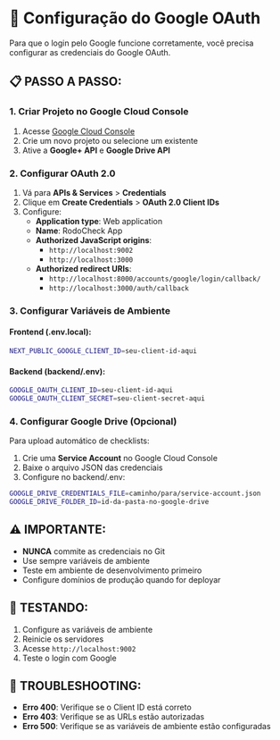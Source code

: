 # 🔐 Configuração do Google OAuth

Para que o login pelo Google funcione corretamente, você precisa configurar as credenciais do Google OAuth.

## 📋 **PASSO A PASSO:**

### 1. **Criar Projeto no Google Cloud Console**

1. Acesse [Google Cloud Console](https://console.cloud.google.com/)
2. Crie um novo projeto ou selecione um existente
3. Ative a **Google+ API** e **Google Drive API**

### 2. **Configurar OAuth 2.0**

1. Vá para **APIs & Services** > **Credentials**
2. Clique em **Create Credentials** > **OAuth 2.0 Client IDs**
3. Configure:
   - **Application type**: Web application
   - **Name**: RodoCheck App
   - **Authorized JavaScript origins**:
     - `http://localhost:9002`
     - `http://localhost:3000`
   - **Authorized redirect URIs**:
     - `http://localhost:8000/accounts/google/login/callback/`
     - `http://localhost:3000/auth/callback`

### 3. **Configurar Variáveis de Ambiente**

#### **Frontend (.env.local):**
```bash
NEXT_PUBLIC_GOOGLE_CLIENT_ID=seu-client-id-aqui
```

#### **Backend (backend/.env):**
```bash
GOOGLE_OAUTH_CLIENT_ID=seu-client-id-aqui
GOOGLE_OAUTH_CLIENT_SECRET=seu-client-secret-aqui
```

### 4. **Configurar Google Drive (Opcional)**

Para upload automático de checklists:

1. Crie uma **Service Account** no Google Cloud Console
2. Baixe o arquivo JSON das credenciais
3. Configure no backend/.env:
```bash
GOOGLE_DRIVE_CREDENTIALS_FILE=caminho/para/service-account.json
GOOGLE_DRIVE_FOLDER_ID=id-da-pasta-no-google-drive
```

## ⚠️ **IMPORTANTE:**

- **NUNCA** commite as credenciais no Git
- Use sempre variáveis de ambiente
- Teste em ambiente de desenvolvimento primeiro
- Configure domínios de produção quando for deployar

## 🧪 **TESTANDO:**

1. Configure as variáveis de ambiente
2. Reinicie os servidores
3. Acesse `http://localhost:9002`
4. Teste o login com Google

## 🔧 **TROUBLESHOOTING:**

- **Erro 400**: Verifique se o Client ID está correto
- **Erro 403**: Verifique se as URLs estão autorizadas
- **Erro 500**: Verifique se as variáveis de ambiente estão configuradas

